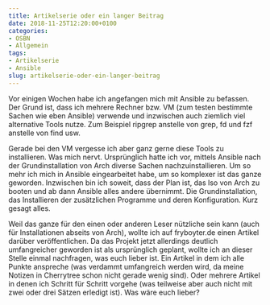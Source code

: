 ```yaml
---
title: Artikelserie oder ein langer Beitrag
date: 2018-11-25T12:20:00+0100
categories:
- OSBN
- Allgemein
tags:
- Artikelserie
- Ansible
slug: artikelserie-oder-ein-langer-beitrag
---
```

Vor einigen Wochen habe ich angefangen mich mit Ansible zu befassen. Der Grund ist, dass ich mehrere Rechner bzw. VM (zum testen bestimmte Sachen wie eben Ansible) verwende und inzwischen auch ziemlich viel alternative Tools nutze. Zum Beispiel ripgrep anstelle von grep, fd und fzf anstelle von find usw.

Gerade bei den VM vergesse ich aber ganz gerne diese Tools zu installieren. Was mich nervt. Ursprünglich hatte ich vor, mittels Ansible nach der Grundinstallation von Arch diverse Sachen nachzuinstallieren. Um so mehr ich mich in Ansible eingearbeitet habe, um so komplexer ist das ganze geworden. Inzwischen bin ich soweit, dass der Plan ist, das Iso von Arch zu booten und ab dann Ansible alles andere übernimmt. Die Grundinstallation, das Installieren der zusätzlichen Programme und deren Konfiguration. Kurz gesagt alles.

Weil das ganze für den einen oder anderen Leser nützliche sein kann (auch für Installationen abseits von Arch), wollte ich auf fryboyter.de einen Artikel darüber veröffentlichen. Da das Projekt jetzt allerdings deutlich umfangreicher geworden ist als ursprünglich geplant, wollte ich an dieser Stelle einmal nachfragen, was euch lieber ist. Ein Artikel in dem ich alle Punkte anspreche (was verdammt umfangreich werden wird, da meine Notizen in Cherrytree schon nicht gerade wenig sind). Oder mehrere Artikel in denen ich Schritt für Schritt vorgehe (was teilweise aber auch nicht mit zwei oder drei Sätzen erledigt ist). Was wäre euch lieber?